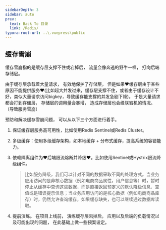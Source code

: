 ```yaml
---
sidebarDepth: 3
sidebar: auto
prev:
  text: Back To 目录
  link: /Redis/
typora-root-url: ..\.vuepress\public
---
```




## **缓存雪崩**

缓存雪崩指的是缓存层支撑不住或宕掉后， 流量会像奔逃的野牛一样， 打向后端存储层。

由于缓存层承载着大量请求， 有效地保护了存储层， 但是如果❤️缓存层由于某些原因不能提供服务❤️(比如超大并发过来，缓存层支撑不住，或者由于缓存设计不好，类似大量请求访问bigkey，导致缓存能支撑的并发急剧下降)， 于是大量请求都会打到存储层， 存储层的调用量会暴增， 造成存储层也会级联宕机的情况。 （导致服务雪崩）

预防和解决缓存雪崩问题， 可以从以下三个方面进行着手。



1. 保证缓存层服务高可用性，比如使用Redis Sentinel或Redis Cluster。

2. 多级缓存：使用多级缓存架构，如本地缓存 + 分布式缓存，提高系统的容错能力。

3. 依赖隔离组件为❤️后端限流熔断并降级❤️。比如使用Sentinel或Hystrix限流降级组件。

   > 比如服务降级，我们可以针对不同的数据采取不同的处理方式。当业务应用访问的是非核心数据（例如电商商品属性，用户信息等）时，暂时停止从缓存中查询这些数据，而是直接返回预定义的默认降级信息、空值或是错误提示信息；当业务应用访问的是核心数据（例如电商商品库存）时，仍然允许查询缓存，如果缓存缺失，也可以继续通过数据库读取。

4. 提前演练。 在项目上线前， 演练缓存层宕掉后， 应用以及后端的负载情况以及可能出现的问题， 在此基础上做一些预案设定。



